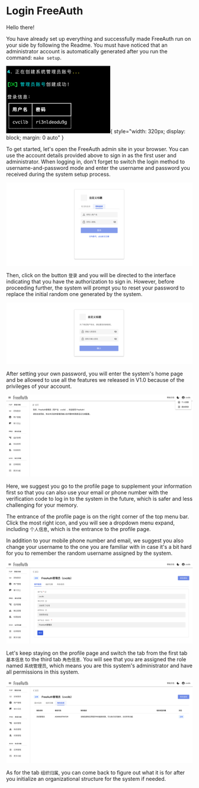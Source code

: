 # Login FreeAuth

Hello there!

You have already set up everything and successfully made FreeAuth run on your side by following the Readme. You must have noticed that an administrator account is automatically generated after you run the command: `make setup`.

![FreeAuth Admin Account](/assets/manual/admin-account.png){ style="width: 320px; display: block; margin: 0 auto" }

To get started, let's open the FreeAuth admin site in your browser. You can use the account details provided above to sign in as the first user and administrator. When logging in, don't forget to switch the login method to username-and-password mode and enter the username and password you received during the system setup process.

![FreeAuth First Login](/assets/manual/first-login.png)

Then, click on the button `登录` and you will be directed to the interface indicating that you have the authorization to sign in. However, before proceeding further, the system will prompt you to reset your password to replace the initial random one generated by the system.

![FreeAuth Reset Password](/assets/manual/reset-password.png)

After setting your own password, you will enter the system's home page and be allowed to use all the features we released in V1.0 because of the privileges of your account.

![FreeAuth Index Page](/assets/manual/index-page.png)

Here, we suggest you go to the profile page to supplement your information first so that you can also use your email or phone number with the verification code to log in to the system in the future, which is safer and less challenging for your memory. 

The entrance of the profile page is on the right corner of the top menu bar. Click the most right icon, and you will see a dropdown menu expand, including `个人信息`, which is the entrance to the profile page.

In addition to your mobile phone number and email, we suggest you also change your username to the one you are familiar with in case it's a bit hard for you to remember the random username assigned by the system.

![FreeAuth Profile Page - Basic Info](/assets/manual/profile-page-basic.png)

Let's keep staying on the profile page and switch the tab from the first tab `基本信息` to the third tab `角色信息`. You will see that you are assigned the role named `系统管理员`, which means you are this system's administrator and have all permissions in this system.

![FreeAuth Profile Page - Role Info](/assets/manual/profile-page-role.png)

As for the tab `组织归属`, you can come back to figure out what it is for after you initialize an organizational structure for the system if needed.
